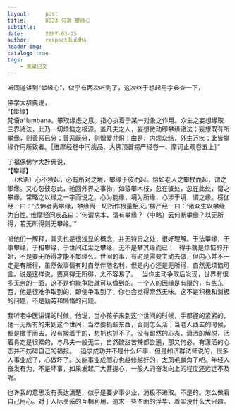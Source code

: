 ```yaml
---
layout:     post
title:      H033 何谓 攀缘心
subtitle:   
date:       2007-03-25
author:     respectBuddha
header-img: 
catalog: true
tags:
    - 黄粱旧文
---
```


听同道讲到“攀缘心”，似乎有两次听到了，这次终于想起用字典查一下，

佛学大辞典说，  
“【攀缘】  
梵语a^lambana。攀取缘虑之意。指心执着于某一对象之作用。众生之妄想缘取三界诸法，此乃一切烦恼之根源。盖凡夫之人，妄想微动即攀缘诸法；妄想既有所攀缘，则善恶已分；善恶既分，则憎爱并炽；由是，内烦众结，外生万疾；此皆攀缘作用所致者。［维摩经卷中问疾品、大佛顶首楞严经卷一、摩诃止观卷五上］”

丁福保佛学大辞典说，  
“【攀缘】  
　（术语）心不独起，必有所对之境，攀缘于彼而起。恰如老人之攀杖而起，谓之攀缘。又心忽彼忽此，驰回外界之事物，如猿攀木枝，忽在彼处，忽在此处，谓之攀缘。常略之以缘之一字而说之。心为能缘，境为所缘，心涉于境，谓之缘。楞伽经一曰：‘法佛者离攀缘，攀缘离一切所作根量相灭。’楞严经一曰：‘诸众生以攀缘为自性。’维摩经问疾品曰：‘何谓病本，谓有攀缘？（中略）云何断攀缘？以无所得，若无所得则无攀缘。’”


听他们一解释，其实也是很浅显的概念，并无特异之处，很好理解。于法攀缘，于事攀缘，于相攀缘，于世间红尘之攀缘，无不是攀其缘而已！
 
得手就是烦恼的开始，不是要无所得才能不攀缘么。世间的事，有时是需要主动去做，但内心并不一定是有所得，虽然做事情有时自然伴随名利，但是内心还是无所得，自然无烦恼可言。说是这样说，要真得无所得，太不容易了。
 
当你主动争取后发现，世界有很多无奈的一面，这不是你能争取就可以做到的。一个人的因缘是有限的，有些东西，他是很难争取到的，即使争取到了，你也会觉得索然无味。这不是积极和消极的问题，不是勤劳和懒惰的问题。

我听老中医讲课的时候，他说，当小孩子来到这个世间的时候，手都握的紧紧的，他一无所有的来到这个世间，当然要抓些东西，否则怎么活；当老人西去的时候，都是撒手而去，没有握着手的，想抓也抓不了。没有超然的心态，潇洒的解脱，活着肯定是很累的，与凡夫一般无二，自然酸甜苦辣都尝遍，那又何必。有潇洒的心态并不妨碍自己的福报。
 
追求成功并不是什么坏事，但是如济群法师说的，很多人事业成了，心做坏了。又能事业成而心也越修越好的，太凤毛麟角了吧。年轻人奋发有为，不是坏事，如果发起广大菩提心，一般人的奋发向上的程度还远远不及呢。

也许我的意思没有表达清楚，似乎是要少事少业，消极不进取。不是的。怎么做看自己用心。对于人际关系的互相利用、追求一些空面的浮华，着实没什么大兴趣。
